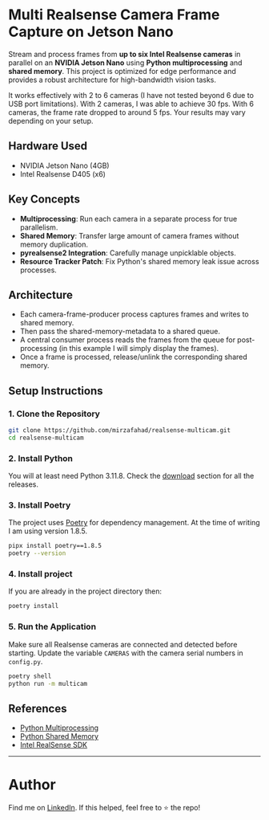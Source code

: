# Multi Realsense Camera Frame Capture on Jetson Nano

Stream and process frames from **up to six Intel Realsense cameras** in parallel on an 
**NVIDIA Jetson Nano** using **Python multiprocessing** and **shared memory**. 
This project is optimized for edge performance and provides a robust architecture for 
high-bandwidth vision tasks.

It works effectively with 2 to 6 cameras (I have not tested beyond 6 due to USB port limitations).
With 2 cameras, I was able to achieve 30 fps. With 6 cameras, the frame rate dropped to around 5 fps. 
Your results may vary depending on your setup.

## Hardware Used
- NVIDIA Jetson Nano (4GB)
- Intel Realsense D405 (x6)

## Key Concepts

- **Multiprocessing**: Run each camera in a separate process for true parallelism.
- **Shared Memory**: Transfer large amount of camera frames without memory duplication.
- **pyrealsense2 Integration**: Carefully manage unpicklable objects.
- **Resource Tracker Patch**: Fix Python's shared memory leak issue across processes.

## Architecture
- Each camera-frame-producer process captures frames and writes to shared memory.
- Then pass the shared-memory-metadata to a shared queue.
- A central consumer process reads the frames from the queue for post-processing 
(in this example I will simply display the frames).
- Once a frame is processed, release/unlink the corresponding shared memory.

## Setup Instructions

### 1. Clone the Repository

```bash
git clone https://github.com/mirzafahad/realsense-multicam.git
cd realsense-multicam
```
### 2. Install Python
You will at least need Python 3.11.8. Check the [download](https://www.python.org/downloads/) section for all the releases.

### 3. Install Poetry
The project uses [Poetry](https://python-poetry.org/docs/) for dependency management. 
At the time of writing I am using version 1.8.5.

```bash
pipx install poetry==1.8.5
poetry --version
```

### 4. Install project
If you are already in the project directory then:
```bash
poetry install
```

### 5. Run the Application
Make sure all Realsense cameras are connected and detected before starting.
Update the variable `CAMERAS` with the camera serial numbers in `config.py`. 

```bash
poetry shell
python run -m multicam
```

## References
- [Python Multiprocessing](https://docs.python.org/3/library/multiprocessing.html)
- [Python Shared Memory](https://docs.python.org/3/library/multiprocessing.shared_memory.html)
- [Intel RealSense SDK](https://github.com/IntelRealSense/librealsense)

---
# Author
Find me on [LinkedIn](https://www.linkedin.com/in/fahadmirza1/).
If this helped, feel free to ⭐ the repo!
